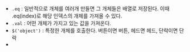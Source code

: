 - <code>.eq</code> : 일반적으로 개체를 여러개 만들면 그 개체들은 배열로 저장된다. 이때 .eq(index)로 해당 인덱스의 개체를 가져올 수 있다.
- <code>.val</code> : 어떤 개체가 가지고 있는 값을 가져온다.
- <code>$('object')</code> : 특정한 개체를 호출한다. 버튼이면 버튼, 헤드면 헤드, 단락이면 단락
- 